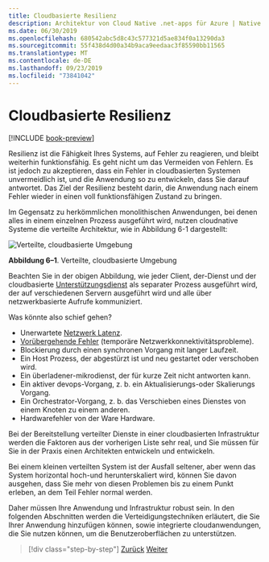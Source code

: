 ```yaml
---
title: Cloudbasierte Resilienz
description: Architektur von Cloud Native .net-apps für Azure | Native Cloud-Resilienz
ms.date: 06/30/2019
ms.openlocfilehash: 680542abc5d8c43c577321d5ae834f0a13290da3
ms.sourcegitcommit: 55f438d4d00a34b9aca9eedaac3f85590bb11565
ms.translationtype: MT
ms.contentlocale: de-DE
ms.lasthandoff: 09/23/2019
ms.locfileid: "73841042"
---
```

# <a name="cloud-native-resiliency"></a>Cloudbasierte Resilienz

[!INCLUDE [book-preview](../../../includes/book-preview.md)]

Resilienz ist die Fähigkeit Ihres Systems, auf Fehler zu reagieren, und bleibt weiterhin funktionsfähig. Es geht nicht um das Vermeiden von Fehlern. Es ist jedoch zu akzeptieren, dass ein Fehler in cloudbasierten Systemen unvermeidlich ist, und die Anwendung so zu entwickeln, dass Sie darauf antwortet. Das Ziel der Resilienz besteht darin, die Anwendung nach einem Fehler wieder in einen voll funktionsfähigen Zustand zu bringen.

Im Gegensatz zu herkömmlichen monolithischen Anwendungen, bei denen alles in einem einzelnen Prozess ausgeführt wird, nutzen cloudnative Systeme die verteilte Architektur, wie in Abbildung 6-1 dargestellt:

![Verteilte, cloudbasierte Umgebung](./media/distributed-cloud-native-environment.png)

**Abbildung 6–1**. Verteilte, cloudbasierte Umgebung

Beachten Sie in der obigen Abbildung, wie jeder Client, der-Dienst und der cloudbasierte [Unterstützungsdienst](https://12factor.net/backing-services) als separater Prozess ausgeführt wird, der auf verschiedenen Servern ausgeführt wird und alle über netzwerkbasierte Aufrufe kommuniziert.

Was könnte also schief gehen?

- Unerwartete [Netzwerk Latenz](https://www.techopedia.com/definition/8553/network-latency).
- [Vorübergehende Fehler](https://docs.microsoft.com/azure/architecture/best-practices/transient-faults) (temporäre Netzwerkkonnektivitätsprobleme).
- Blockierung durch einen synchronen Vorgang mit langer Laufzeit.
- Ein Host Prozess, der abgestürzt ist und neu gestartet oder verschoben wird.
- Ein überladener-mikrodienst, der für kurze Zeit nicht antworten kann.
- Ein aktiver devops-Vorgang, z. b. ein Aktualisierungs-oder Skalierungs Vorgang.
- Ein Orchestrator-Vorgang, z. b. das Verschieben eines Dienstes von einem Knoten zu einem anderen.
- Hardwarefehler von der Ware Hardware.

Bei der Bereitstellung verteilter Dienste in einer cloudbasierten Infrastruktur werden die Faktoren aus der vorherigen Liste sehr real, und Sie müssen für Sie in der Praxis einen Architekten entwickeln und entwickeln.

Bei einem kleinen verteilten System ist der Ausfall seltener, aber wenn das System horizontal hoch-und herunterskaliert wird, können Sie davon ausgehen, dass Sie mehr von diesen Problemen bis zu einem Punkt erleben, an dem Teil Fehler normal werden.

Daher müssen Ihre Anwendung und Infrastruktur robust sein. In den folgenden Abschnitten werden die Verteidigungstechniken erläutert, die Sie Ihrer Anwendung hinzufügen können, sowie integrierte cloudanwendungen, die Sie nutzen können, um die Benutzeroberflächen zu unterstützen.

>[!div class="step-by-step"]
>[Zurück](azure-data-storage.md)
>[Weiter](application-resiliency-patterns.md)
